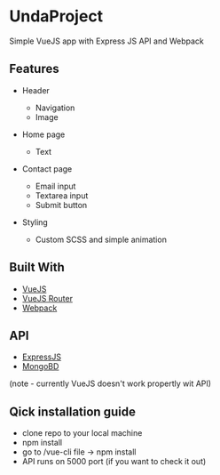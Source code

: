 # UndaProject
Simple VueJS app with Express JS API and Webpack 


## Features

* Header
  * Navigation
  * Image

* Home page
    * Text

* Contact page
    * Email input
    * Textarea input
    * Submit button

* Styling
    * Custom SCSS and simple animation

## Built With

* [VueJS](https://vuejs.org/)
* [VueJS Router](https://router.vuejs.org/)
* [Webpack](https://webpack.js.org/)

## API
* [ExpressJS](https://expressjs.com/)
* [MongoBD](https://mlab.com/)


(note - currently VueJS doesn't work propertly wit API)

## Qick installation guide
* clone repo to your local machine
* npm install
* go to /vue-cli file -> npm install
* API runs on 5000 port (if you want to check it out)
